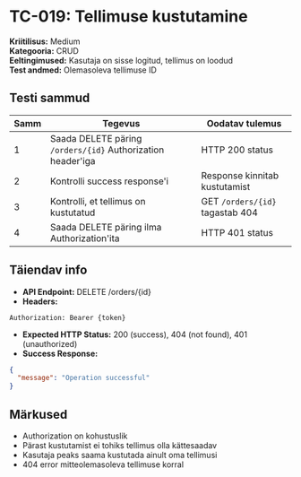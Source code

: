 # TC-019: Tellimuse kustutamine

**Kriitilisus:** Medium  
**Kategooria:** CRUD  
**Eeltingimused:** Kasutaja on sisse logitud, tellimus on loodud  
**Test andmed:** Olemasoleva tellimuse ID

## Testi sammud

| Samm | Tegevus | Oodatav tulemus |
|------|---------|-----------------|
| 1 | Saada DELETE päring `/orders/{id}` Authorization header'iga | HTTP 200 status |
| 2 | Kontrolli success response'i | Response kinnitab kustutamist |
| 3 | Kontrolli, et tellimus on kustutatud | GET `/orders/{id}` tagastab 404 |
| 4 | Saada DELETE päring ilma Authorization'ita | HTTP 401 status |

## Täiendav info
- **API Endpoint:** DELETE /orders/{id}
- **Headers:**
```
Authorization: Bearer {token}
```
- **Expected HTTP Status:** 200 (success), 404 (not found), 401 (unauthorized)
- **Success Response:**
```json
{
  "message": "Operation successful"
}
```

## Märkused
- Authorization on kohustuslik
- Pärast kustutamist ei tohiks tellimus olla kättesaadav
- Kasutaja peaks saama kustutada ainult oma tellimusi
- 404 error mitteolemasoleva tellimuse korral